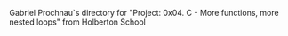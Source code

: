 Gabriel Prochnau`s directory for "Project: 0x04. C - More functions, more nested loops" from Holberton School